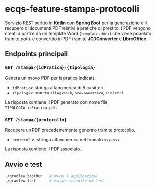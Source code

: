 # ecqs-feature-stampa-protocolli

Servizio REST scritto in **Kotlin** con **Spring Boot** per la generazione e il recupero di documenti PDF relativi a pratiche di prestito. I PDF vengono creati a partire da un template Word (`template.docx`) che viene popolato tramite *poi-tl* e convertito in PDF tramite **JODConverter** e **LibreOffice**.

## Endpoints principali

### `GET /stampa/{idPratica}/{tipologia}`

Genera un nuovo PDF per la pratica indicata.

- `idPratica`: stringa alfanumerica di 8 caratteri.
- `tipologia`: una tra `allegato-b`, `pre-benestare`, `sinistri`.

La risposta contiene il PDF generato con nome file `TIPOLOGIA_idPratica.pdf`.

### `GET /stampa/{protocollo}`

Recupera un PDF precedentemente generato tramite protocollo.

- `protocollo`: stringa alfanumerica nel formato `xxx-xxx`.

La risposta contiene il PDF associato.

## Avvio e test

```bash
./gradlew bootRun   # avvia l'applicazione
./gradlew test      # esegue la suite di test
```
